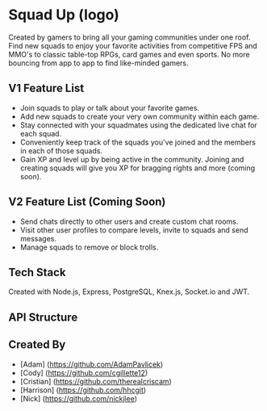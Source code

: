 # Squad Up (logo)

Created by gamers to bring all your gaming communities under one roof. Find new squads to enjoy your favorite activities from competitive FPS and MMO's to classic table-top RPGs, card games and even sports. No more bouncing from app to app to find like-minded gamers. 

## V1 Feature List
* Join squads to play or talk about your favorite games.
* Add new squads to create your very own community within each game.
* Stay connected with your squadmates using the dedicated live chat for each squad. 
* Conveniently keep track of the squads you've joined and the members in each of those squads. 
* Gain XP and level up by being active in the community. Joining and creating squads will give you XP for bragging rights and more (coming soon). 

## V2 Feature List (Coming Soon)
* Send chats directly to other users and create custom chat rooms. 
* Visit other user profiles to compare levels, invite to squads and send messages. 
* Manage squads to remove or block trolls.

## Tech Stack
Created with Node.js, Express, PostgreSQL, Knex.js, Socket.io and JWT. 

## API Structure



## Created By
* [Adam] (https://github.com/AdamPavlicek)
* [Cody] (https://github.com/cgillette12)
* [Cristian] (https://github.com/therealcriscam)
* [Harrison] (https://github.com/hhcgit)
* [Nick] (https://github.com/nickjlee)